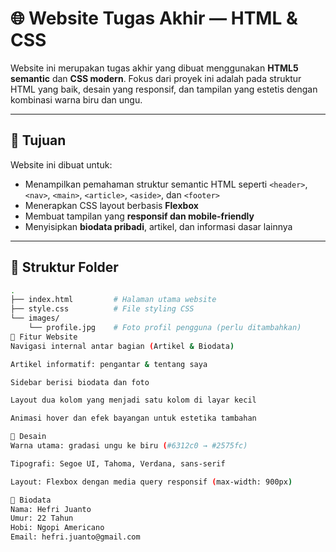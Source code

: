 # 🌐 Website Tugas Akhir — HTML & CSS

Website ini merupakan tugas akhir yang dibuat menggunakan **HTML5 semantic** dan **CSS modern**. Fokus dari proyek ini adalah pada struktur HTML yang baik, desain yang responsif, dan tampilan yang estetis dengan kombinasi warna biru dan ungu.

---

## 🎯 Tujuan

Website ini dibuat untuk:
- Menampilkan pemahaman struktur semantic HTML seperti `<header>`, `<nav>`, `<main>`, `<article>`, `<aside>`, dan `<footer>`
- Menerapkan CSS layout berbasis **Flexbox**
- Membuat tampilan yang **responsif dan mobile-friendly**
- Menyisipkan **biodata pribadi**, artikel, dan informasi dasar lainnya

---

## 📁 Struktur Folder

```bash
.
├── index.html         # Halaman utama website
├── style.css          # File styling CSS
└── images/
    └── profile.jpg    # Foto profil pengguna (perlu ditambahkan)
🧩 Fitur Website
Navigasi internal antar bagian (Artikel & Biodata)

Artikel informatif: pengantar & tentang saya

Sidebar berisi biodata dan foto

Layout dua kolom yang menjadi satu kolom di layar kecil

Animasi hover dan efek bayangan untuk estetika tambahan

🎨 Desain
Warna utama: gradasi ungu ke biru (#6312c0 → #2575fc)

Tipografi: Segoe UI, Tahoma, Verdana, sans-serif

Layout: Flexbox dengan media query responsif (max-width: 900px)

👤 Biodata
Nama: Hefri Juanto
Umur: 22 Tahun
Hobi: Ngopi Americano
Email: hefri.juanto@gmail.com
